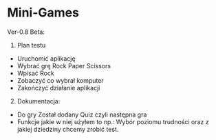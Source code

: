 # Mini-Games

Ver-0.8 Beta:

1. Plan testu
  - Uruchomić aplikację
  - Wybrać grę Rock Paper Scissors
  - Wpisać Rock
  - Zobaczyć co wybrał komputer
  - Zakończyć działanie aplikacji

2. Dokumentacja:
  - Do gry Został dodany Quiz czyli następna gra
  - Funkcje jakie w niej użyłem to np.: Wybór poziomu trudności oraz z jakiej dziedziny chcemy zrobić test.
